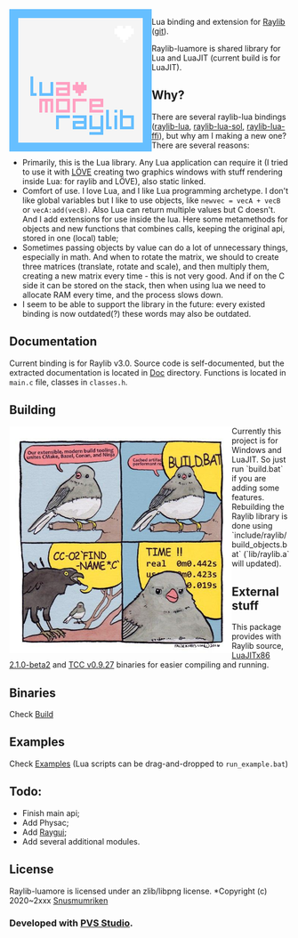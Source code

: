 <img align="left" src="logo/raylib_luamore_256x256.png" width=256>

Lua binding and extension for [Raylib](https://www.raylib.com) \([git](https://github.com/raysan5/raylib)\).

Raylib-luamore is shared library for Lua and LuaJIT (current build is for LuaJIT). 

## Why?
There are several raylib-lua bindings 
([raylib-lua](https://github.com/raysan5/raylib-lua), 
[raylib-lua-sol](https://github.com/RobLoach/raylib-lua-sol), 
[raylib-lua-ffi](https://gist.github.com/alexander-matz/f8ee4eb9fdf676203d70c1e5e329a6ec)), 
but why am I making a new one?
There are several reasons:
* Primarily, this is the Lua library. Any Lua application can require it (I tried to use it with [LÖVE](https://love2d.org) creating two graphics windows with stuff rendering inside Lua: for raylib and LÖVE), also static linked.
* Comfort of use. I love Lua, and I like Lua programming archetype. I don't like global variables but I like to use objects, like `newvec = vecA + vecB` or `vecA:add(vecB)`. Also Lua can return multiple values but C doesn't. And I add extensions for use inside the lua. Here some metamethods for objects and new functions that combines calls, keeping the original api, stored in one (local) table;
* Sometimes passing objects by value can do a lot of unnecessary things, especially in math. And when to rotate the matrix, we should to create three matrices (translate, rotate and scale), and then multiply them, creating a new matrix every time - this is not very good. And if on the C side it can be stored on the stack, then when using lua we need to allocate RAM every time, and the process slows down.
* I seem to be able to support the library in the future: every existed binding is now outdated(?) these words may also be outdated.

## Documentation
Current binding is for Raylib v3.0. Source code is self-documented, but the extracted documentation is located in [Doc](doc) directory.
Functions is located in `main.c` file, classes in `classes.h`.

## Building
<img align="left" src="logo/build_bat.jpg" width=400>
Currently this project is for Windows and LuaJIT. So just run `build.bat` if you are adding some features.
Rebuilding the Raylib library is done using `include/raylib/build_objects.bat` (`lib/raylib.a` will updated).

## External stuff
This package provides with Raylib source, [LuaJITx86 2.1.0-beta2](http://luajit.org) and [TCC v0.9.27](https://bellard.org/tcc/) binaries for easier compiling and running.

## Binaries
Check [Build](build)

## Examples
Check [Examples](build/examples) (Lua scripts can be drag-and-dropped to `run_example.bat`)

## Todo:
* Finish main api;
* Add Physac;
* Add [Raygui](https://github.com/raysan5/raygui);
* Add several additional modules.

## License
Raylib-luamore is licensed under an zlib/libpng license.
*Copyright (c) 2020~2xxx [Snusmumriken](@HDPLocust)

### Developed with [PVS Studio](https://www.viva64.com/en/pvs-studio/).